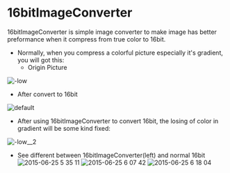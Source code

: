 # 16bitImageConverter
   16bitImageConverter is simple image converter to make image has better preformance when it compress from true color to 16bit.
* Normally, when you compress a colorful picture especially it's gradient, you will got this:
   * Origin Picture

![-low](https://cloud.githubusercontent.com/assets/3711488/8353235/770609ae-1b6e-11e5-9746-4adb20b5187e.png)
   * After convert to 16bit

![default](https://cloud.githubusercontent.com/assets/3711488/8353237/7709472c-1b6e-11e5-9249-543bebb05804.jpeg)

* After using 16bitImageConverter to convert 16bit, the losing of color in gradient will be some kind fixed:

![-low__2](https://cloud.githubusercontent.com/assets/3711488/8353236/7706a576-1b6e-11e5-9fa3-93f42bf36075.png)


* See different between 16bitImageConverter(left) and normal 16bit
![2015-06-25 5 35 11](https://cloud.githubusercontent.com/assets/3711488/8353096/5981cd24-1b6d-11e5-9a30-c358ae318248.png)
![2015-06-25 6 07 42](https://cloud.githubusercontent.com/assets/3711488/8353097/59841a2a-1b6d-11e5-932b-516b68536c2a.png)
![2015-06-25 6 18 04](https://cloud.githubusercontent.com/assets/3711488/8353098/5985afb6-1b6d-11e5-8316-9388177f0e40.png)

